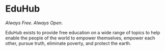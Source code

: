 # EduHub
*Always Free. Always Open.*

EduHub exists to provide free education on a wide range of topics to help enable the people of the world to empower themselves, empower each other, pursue truth, eliminate poverty, and protect the earth.
